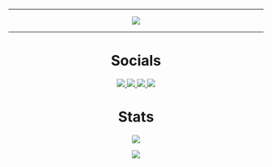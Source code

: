 <hr>
<p align="center" >
  <a href="https://github.com/piyushsuthar/github-readme-quotes"> 
    <img  src="https://quotes-github-readme.vercel.app/api?type=horizontal&theme=radical"/>
  </a>
</p>
<hr>
<h1 align="center">Socials</h1>
<p align="center" >  
  <a href="https://twitter.com/kmg_kaan">
    <img  src="https://img.shields.io/badge/Twitter-1DA1F2?style=for-the-badge&logo=twitter&logoColor=white"/>
  </a>
  <a href="https://www.linkedin.com/in/kaan-mehmet-g%C3%BCrsoy-05312b201/">
    <img  src="https://img.shields.io/badge/LinkedIn-0077B5?style=for-the-badge&logo=linkedin&logoColor=white"/>
  </a>
  <a href="https://open.spotify.com/user/jtgsu65xduo8jm39iimfnd4tv?si=1e750d9ab1da433c">
    <img  src="https://img.shields.io/badge/Spotify-1ED760?&style=for-the-badge&logo=spotify&logoColor=white"/>
  </a>
  <a href="https://steamcommunity.com/id/whoiskmg/">
    <img  src="https://img.shields.io/badge/Steam-000000?style=for-the-badge&logo=steam&logoColor=white"/>
  </a>
</p>
<h1 align="center">Stats</h1>
<p align="center" >  
  <a href="https://github.com/anuraghazra/github-readme-stats"> 
    <img  src="https://github-readme-stats.vercel.app/api?username=kaaangursoy&show_icons=true&theme=radical"/>
  </a>
</p>
<p align="center" >  
  <a href="https://github.com/JeffreyCA/spotify-recently-played-readme"> 
    <img  src="https://spotify-recently-played-readme.vercel.app/api?user=jtgsu65xduo8jm39iimfnd4tv&count=1"/>
  </a>
</p>
